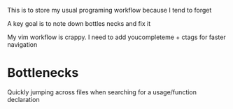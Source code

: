 This is to store my usual programing workflow because I tend to forget

A key goal is to note down bottles necks and fix it

My vim workflow is crappy. I need to add youcompleteme + ctags for faster navigation

# Bottlenecks #

Quickly jumping across files when searching for a usage/function declaration

